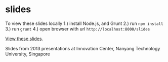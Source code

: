 slides
======

To view these slides locally
1.) install Node.js, and Grunt
2.) run `npm install`
3.) run `grunt`
4.) open browser with url `http://localhost:8000/slides`

[View these slides](http://mozilla-ntu.github.io/slides/slides/index.html).

Slides from 2013 presentations at Innovation Center, Nanyang Technology
University, Singapore
